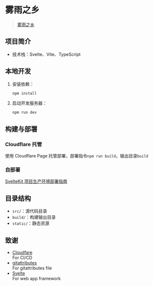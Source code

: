 # 雾雨之乡

> [雾雨之乡](https://vanillaaaa.org/)

## 项目简介

- 技术栈：Svelte、Vite、TypeScript

## 本地开发

1. 安装依赖：
   ```sh
   npm install
   ```
2. 启动开发服务器：
   ```sh
   npm run dev
   ```

## 构建与部署

### Cloudflare 托管

使用 Cloudflare Page 托管部署，部署指令`npm run build`，输出目录`build`

### 自部署

[SvelteKit 项目生产环境部署指南](https://vanillaaaa.org/blogs/DeployGuide)

## 目录结构

- `src/`：源代码目录
- `build/`：构建输出目录
- `static/`：静态资源

## 致谢

- [Cloudfare](https://developers.cloudflare.com/)<br>For CI/CD
- [gitattributes](https://github.com/gitattributes/gitattributes)<br>For gitattributes file
- [Svelte](https://svelte.dev/)<br>For web app framework
